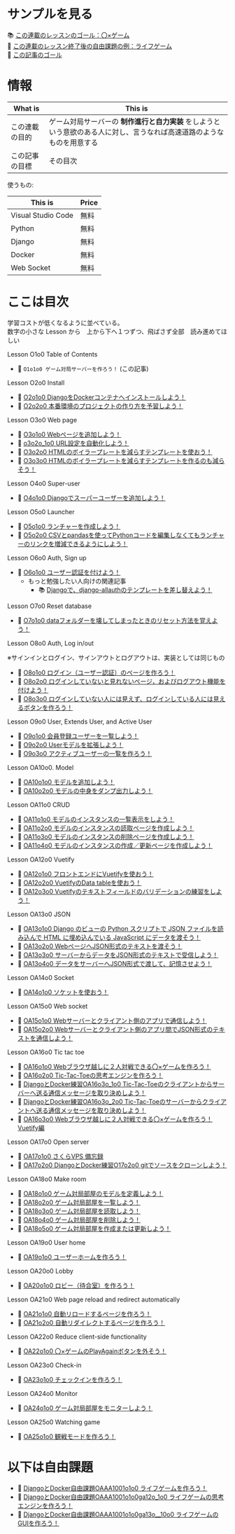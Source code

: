 # サンプルを見る

📚 [この連載のレッスンのゴール：〇×ゲーム](http://tic.warabenture.com:8000/tic-tac-toe/vol3.0/match-application/ver4.0/)  
📖 [この連載のレッスン終了後の自由課題の例：ライフゲーム](http://tic.warabenture.com:8000/lifegame/vol1.0/board/ver0.3)  
📖 [この記事のゴール](http://tic.warabenture.com:8000/)  

# 情報

| What is        | This is                                                                                                                |
| -------------- | ---------------------------------------------------------------------------------------------------------------------- |
| この連載の目的 | ゲーム対局サーバーの **制作進行と自力実装** をしようという意欲のある人に対し、言うなれば高速道路のようなものを用意する |
| この記事の目標 | その目次                                                                                                               |

使うもの:  

| This is            | Price |
| ------------------ | ----- |
| Visual Studio Code | 無料  |
| Python             | 無料  |
| Django             | 無料  |
| Docker             | 無料  |
| Web Socket         | 無料  |

# ここは目次

学習コストが低くなるように並べている。  
数字の小さな Lesson から　上から下へ１つずつ、飛ばさず全部　読み進めてほしい  

Lesson O1o0 Table of Contents  

* 📖 `O1o1o0 ゲーム対局サーバーを作ろう！` (この記事)  

Lesson O2o0 Install  

* 📖 [O2o1o0 DjangoをDockerコンテナへインストールしよう！](https://qiita.com/muzudho1/items/48e69ed17d70a8f171a7)
* 📖 [O2o2o0 本番環境のプロジェクトの作り方を予習しよう！](https://qiita.com/muzudho1/items/e9b8c1cefa5ddaa21ab2)

Lesson O3o0 Web page  

* 📖 [O3o1o0 Webページを追加しよう！](https://qiita.com/muzudho1/items/06fe071c1147b4b8f062)
* 📖 [o3o2o_1o0 URL設定を自動化しよう！](https://qiita.com/muzudho1/items/eed6f70c0c1502942738)
* 📖 [O3o2o0 HTMLのボイラープレートを減らすテンプレートを使おう！](https://qiita.com/muzudho1/items/7dcfc068e0bec009d371)
* 📖 [O3o3o0 HTMLのボイラープレートを減らすテンプレートを作るのも減らそう！](https://qiita.com/muzudho1/items/606d314c01543666c51b)

Lesson O4o0 Super-user  

* 📖 [O4o1o0 Djangoでスーパーユーザーを追加しよう！](https://qiita.com/muzudho1/items/cf21fa75e23e1f987153)

Lesson O5o0 Launcher  

* 📖 [O5o1o0 ランチャーを作成しよう！](https://qiita.com/muzudho1/items/ad2299cf94a9a5b1c254)
* 📖 [O5o2o0 CSVとpandasを使ってPythonコードを編集しなくてもランチャーのリンクを増減できるようにしよう！](https://qiita.com/muzudho1/items/19c44296501c29c41d31)

Lesson O6o0 Auth, Sign up  

* 📖 [O6o1o0 ユーザー認証を付けよう！](https://qiita.com/muzudho1/items/55cb7ac55299afd51887)
  * もっと勉強したい人向けの関連記事
    * 📚 [Djangoで、django-allauthのテンプレートを差し替えよう！](https://qiita.com/muzudho1/items/6120055b2a8eb4e28527)

Lesson O7o0 Reset database

* 📖 [O7o1o0 dataフォルダーを壊してしまったときのリセット方法を覚えよう！](https://qiita.com/muzudho1/items/1ecaac80568c981fcd59)

Lesson O8o0 Auth, Log in/out  

※サインインとログイン、サインアウトとログアウトは、実装としては同じもの  

* 📖 [O8o1o0 ログイン（ユーザー認証）のページを作ろう！](https://qiita.com/muzudho1/items/1d34d64562ff07f1742a)
* 📖 [O8o2o0 ログインしていないと見れないページ，およびログアウト機能を付けよう！](https://qiita.com/muzudho1/items/9f1ae4d0debc0b8aa4b1)
* 📖 [O8o3o0 ログインしていない人には見えず、ログインしている人には見えるボタンを作ろう！](https://qiita.com/muzudho1/items/0c59f3ce7aa6bef2a91f)

Lesson O9o0 User, Extends User, and Active User  

* 📖 [O9o1o0 会員登録ユーザーを一覧しよう！](https://qiita.com/muzudho1/items/13c15be5b9070dab1770)
* 📖 [O9o2o0 Userモデルを拡張しよう！](https://qiita.com/muzudho1/items/2d182729f625234f0eff)
* 📖 [O9o3o0 アクティブユーザーの一覧を作ろう！](https://qiita.com/muzudho1/items/bea77e8a69c5c805e1d7)

Lesson OA10o0. Model  

* 📖 [OA10o1o0 モデルを追加しよう！](https://qiita.com/muzudho1/items/2463cc006da69f5ed7b2)
* 📖 [OA10o2o0 モデルの中身をダンプ出力しよう！](https://qiita.com/muzudho1/items/5db218ed0f12bae43d18)

Lesson OA11o0 CRUD  

* 📖 [OA11o1o0 モデルのインスタンスの一覧表示をしよう！](https://qiita.com/muzudho1/items/77668130b6d941596327)
* 📖 [OA11o2o0 モデルのインスタンスの読取ページを作成しよう！](https://qiita.com/muzudho1/items/ae362f53a670e265a7e4)
* 📖 [OA11o3o0 モデルのインスタンスの削除ページを作成しよう！](https://qiita.com/muzudho1/items/32694c883331c75ef059)
* 📖 [OA11o4o0 モデルのインスタンスの作成／更新ページを作成しよう！](https://qiita.com/muzudho1/items/806ecdba1654ae169f37)

Lesson OA12o0 Vuetify  

* 📖 [OA12o1o0 フロントエンドにVuetifyを使おう！](https://qiita.com/muzudho1/items/e80a72b027249daa4d41)
* 📖 [OA12o2o0 VuetifyのData tableを使おう！](https://qiita.com/muzudho1/items/2b01d3acce5ec1b5770b)
* 📖 [OA12o3o0 Vuetifyのテキストフィールドのバリデーションの練習をしよう！](https://qiita.com/muzudho1/items/fd47e589cd3f9449fcbb)

Lesson OA13o0 JSON  

* 📖 [OA13o1o0 Django のビューの Python スクリプトで JSON ファイルを読み込んで HTML に埋め込んでいる JavaScript にデータを渡そう！](https://qiita.com/muzudho1/items/b3b0c25fc329eb9bc0c1)
* 📖 [OA13o2o0 WebページへJSON形式のテキストを渡そう！](https://qiita.com/muzudho1/items/c50859d9bde800d06a62)
* 📖 [OA13o3o0 サーバーからデータをJSON形式のテキストで受信しよう！](https://qiita.com/muzudho1/items/d83760a6a4abadaf19c4)
* 📖 [OA13o4o0 データをサーバーへJSON形式で渡して、記憶させよう！](https://qiita.com/muzudho1/items/ed0ea262aaa327a2d12b)

Lesson OA14o0 Socket  

* 📖 [OA14o1o0 ソケットを使おう！](https://qiita.com/muzudho1/items/7a6501f7dbafbaa9b96c)

Lesson OA15o0 Web socket  

* 📖 [OA15o1o0 Webサーバーとクライアント側のアプリで通信しよう！](https://qiita.com/muzudho1/items/9bad88a4092bf83a0f12)
* 📖 [OA15o2o0 Webサーバーとクライアント側のアプリ間でJSON形式のテキストを通信しよう！](https://qiita.com/muzudho1/items/a3870c78f609a65debe0)

Lesson OA16o0 Tic tac toe  

* 📖 [OA16o1o0 Webブラウザ越しに２人対戦できる〇×ゲームを作ろう！](https://qiita.com/muzudho1/items/3bd5e55fbea2c0598e8b)
* 📖 [OA16o2o0 Tic-Tac-Toeの思考エンジンを作ろう！](https://qiita.com/muzudho1/items/69021deb9ec541406cfb)
* 📖 [DjangoとDocker練習OA16o3o_1o0 Tic-Tac-Toeのクライアントからサーバーへ送る通信メッセージを取り決めしよう！](https://qiita.com/muzudho1/items/931982d06927dd17e353)
* 📖 [DjangoとDocker練習OA16o3o_2o0 Tic-Tac-Toeのサーバーからクライアントへ送る通信メッセージを取り決めしよう！](https://qiita.com/muzudho1/items/b8522ca256e329977288)
* 📖 [OA16o3o0 Webブラウザ越しに２人対戦できる〇×ゲームを作ろう！ Vuetify編](https://qiita.com/muzudho1/items/f302bdb40fb5c13f9603)

Lesson OA17o0 Open server  

* 📖 [OA17o1o0 さくらVPS 備忘録](https://qiita.com/muzudho1/items/1d3b4b5608716463184c)
* 📖 [OA17o2o0 DjangoとDocker練習O17o2o0 gitでソースをクローンしよう！](https://qiita.com/muzudho1/items/7d4c35b58d6af20e3ceb)

Lesson OA18o0 Make room  

* 📖 [OA18o1o0 ゲーム対局部屋のモデルを定義しよう！](https://qiita.com/muzudho1/items/e1cf253dd6929bcd708d)
* 📖 [OA18o2o0 ゲーム対局部屋を一覧しよう！](https://qiita.com/muzudho1/items/346c286d4f99850afe23)
* 📖 [OA18o3o0 ゲーム対局部屋を読取しよう！](https://qiita.com/muzudho1/items/a39bea2f098951292916)
* 📖 [OA18o4o0 ゲーム対局部屋を削除しよう！](https://qiita.com/muzudho1/items/172485842e7adfb749aa)
* 📖 [OA18o5o0 ゲーム対局部屋を作成または更新しよう！](https://qiita.com/muzudho1/items/6eaf6cf90fe5a6519184)

Lesson OA19o0 User home  

* 📖 [OA19o1o0 ユーザーホームを作ろう！](https://qiita.com/muzudho1/items/37532c83235b7f9e60c9)

Lesson OA20o0 Lobby  

* 📖 [OA20o1o0 ロビー（待合室）を作ろう！](https://qiita.com/muzudho1/items/57677b07854aca71b42d)

Lesson OA21o0 Web page reload and redirect automatically  

* 📖 [OA21o1o0 自動リロードするページを作ろう！](https://qiita.com/muzudho1/items/8df599dc0e0acb25f649)
* 📖 [OA21o2o0 自動リダイレクトするページを作ろう！](https://qiita.com/muzudho1/items/aea9be36422763f082e9)

Lesson OA22o0 Reduce client-side functionality  

* 📖 [OA22o1o0 〇×ゲームのPlayAgainボタンを外そう！](https://qiita.com/muzudho1/items/d4bfde69c1656616f8ce)

Lesson OA23o0 Check-in  

* 📖 [OA23o1o0 チェックインを作ろう！](https://qiita.com/muzudho1/items/1ce542dd66929d7bce3f)

Lesson OA24o0 Monitor  

* 📖 [OA24o1o0 ゲーム対局部屋をモニターしよう！](https://qiita.com/muzudho1/items/e5e6e6ba76da401c4c00)

Lesson OA25o0 Watching game  

* 📖 [OA25o1o0 観戦モードを作ろう！](https://qiita.com/muzudho1/items/9e4a7dd1ccfac6ac8d66)

# 以下は自由課題

* 📖 [DjangoとDocker自由課題OAAA1001o1o0 ライフゲームを作ろう！](https://qiita.com/muzudho1/items/a2c90f8d3dfaad849211)
* 📖 [DjangoとDocker自由課題OAAA1001o1o0ga12o_1o0 ライフゲームの思考エンジンを作ろう！](https://qiita.com/muzudho1/items/4ec5896c7a8fb27161ff)
* 📖 [DjangoとDocker自由課題OAAA1001o1o0ga13o__10o0 ライフゲームのGUIを作ろう！](https://qiita.com/muzudho1/items/01d2482576f8ca8d7e0e)
